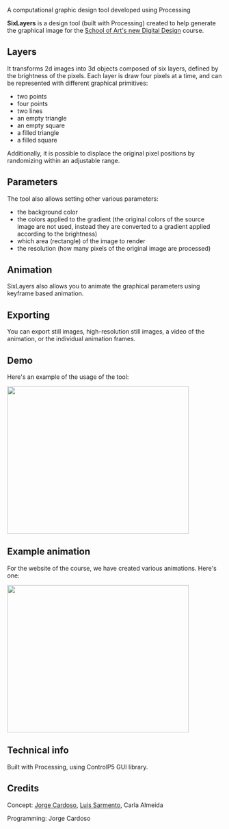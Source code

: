 A computational graphic design tool developed using Processing

**SixLayers** is a design tool (built with Processing) created to help generate the graphical image for the [School of Art's new Digital Design](http://artes.ucp.pt/designdigital) course.

## Layers ##
It transforms 2d images into 3d objects composed of six layers, defined by the brightness of the pixels. Each layer is draw four pixels at a time, and can be represented with different graphical primitives:

  * two points
  * four points
  * two lines
  * an empty triangle
  * an empty square
  * a filled triangle
  * a filled square

Additionally, it is possible to displace the original pixel positions by randomizing within an adjustable range.

## Parameters ##
The tool also allows setting other various parameters:

  * the background color
  * the colors applied to the gradient (the original colors of the source image are not used, instead they are converted to a gradient applied according to the brightness)
  * which area (rectangle) of the image to render
  * the resolution (how many pixels of the original image are processed)

## Animation ##
SixLayers also allows you to animate the graphical parameters using keyframe based animation.

## Exporting ##
You can export still images, high-resolution still images, a video of the animation, or the individual animation frames.

## Demo ##
Here's an example of the usage of the tool:

<a href='http://www.youtube.com/watch?feature=player_embedded&v=EKYGNjRO0C4' target='_blank'><img src='http://img.youtube.com/vi/EKYGNjRO0C4/0.jpg' width='425' height=344 /></a>

## Example animation ##
For the website of the course, we have created various animations. Here's one:

<a href='http://www.youtube.com/watch?feature=player_embedded&v=BOItk0h3I7w' target='_blank'><img src='http://img.youtube.com/vi/BOItk0h3I7w/0.jpg' width='425' height=344 /></a>


## Technical info ##

Built with Processing, using ControlP5 GUI library.

## Credits ##

Concept: [Jorge Cardoso](http://jorgecardoso.eu), [Luis Sarmento](http://spiritbit.com), Carla Almeida

Programming: Jorge Cardoso